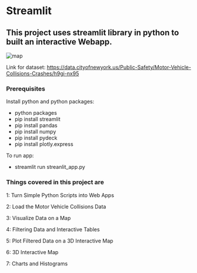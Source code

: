 # Streamlit
## This project uses streamlit library in python to built an interactive Webapp.

![map](https://user-images.githubusercontent.com/86574646/174452297-6f5f79b3-2915-413c-8c5b-bb7e36a0021f.jpg)

Link for dataset: https://data.cityofnewyork.us/Public-Safety/Motor-Vehicle-Collisions-Crashes/h9gi-nx95

### Prerequisites
Install python and python packages:
* python packages
* pip install streamlit
* pip install pandas
* pip install numpy
* pip install pydeck
* pip install plotly.express

To run app:
  * streamlit run streanlit_app.py

### Things covered in this project are

1: Turn Simple Python Scripts into Web Apps

2: Load the Motor Vehicle Collisions Data

3: Visualize Data on a Map

4: Filtering Data and Interactive Tables

5: Plot Filtered Data on a 3D Interactive Map

6: 3D Interactive Map

7: Charts and Histograms
